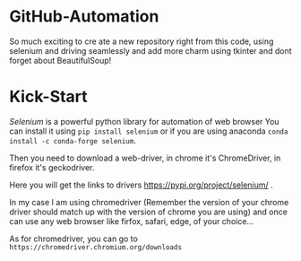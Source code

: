 # GitHub-Automation
So much exciting to cre ate a new repository right from this code, using selenium and driving seamlessly and add more charm using tkinter and dont forget about BeautifulSoup! 

# Kick-Start
*Selenium* is a powerful python library for automation of web browser
You can install it using
`pip install selenium`
or if you are using anaconda
`conda install -c conda-forge selenium`.

Then you need to download a web-driver, in chrome it's ChromeDriver, in firefox it's geckodriver.

Here you will get the links to drivers https://pypi.org/project/selenium/ .

In my case I am using chromedriver (Remember the version of your chrome driver should match up with the version of chrome you are using)
and once can use any web browser like firfox, safari, edge, of your choice...

As for chromedriver, you can go to `https://chromedriver.chromium.org/downloads`
